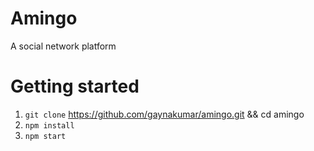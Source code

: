# Amingo
A social network platform

# Getting started
1. `git clone` https://github.com/gaynakumar/amingo.git && cd amingo
2. `npm install`
3. `npm start`

